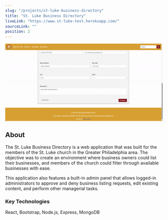```yaml
---
slug: "/projects/st-luke-business-directory"
title: "St. Luke Business Directory"
liveLink: "https://www.st-luke-test.herokuapp.com/"
sourceLink: ""
position: 2
---
```


![St Luke Business Directory](../images/st-luke.gif)

## About

The St. Luke Business Directory is a web application that was built for the members of the St. Luke church in the Greater Philadelphia area. The objective was to create an environment where business owners could list their businesses, and members of the church could filter through available businesses with ease.

This application also features a built-in admin panel that allows logged-in administrators to approve and deny business listing requests, edit existing content, and perform other managerial tasks.

### Key Technologies

React, Bootstrap, Node.js, Express, MongoDB
